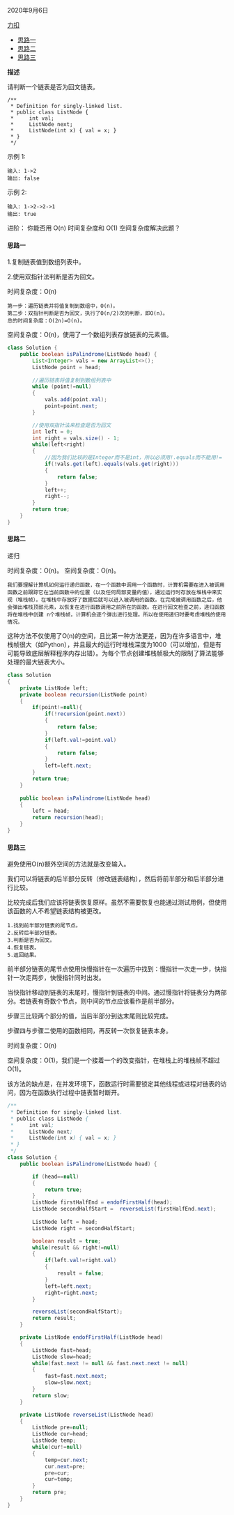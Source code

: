 2020年9月6日

[力扣](https://leetcode-cn.com/problems/palindrome-linked-list)

* [思路一](#思路一)
* [思路二](#思路二)
* [思路三](#思路三)

**描述**

请判断一个链表是否为回文链表。
```
/**
 * Definition for singly-linked list.
 * public class ListNode {
 *     int val;
 *     ListNode next;
 *     ListNode(int x) { val = x; }
 * }
 */
```
示例 1:
```
输入: 1->2
输出: false
```
示例 2:
```
输入: 1->2->2->1
输出: true
```
进阶：
你能否用 O(n) 时间复杂度和 O(1) 空间复杂度解决此题？

#### 思路一

1.复制链表值到数组列表中。

2.使用双指针法判断是否为回文。

时间复杂度：O(n)
```
第一步：遍历链表并将值复制到数组中，O(n)。
第二步：双指针判断是否为回文，执行了O(n/2)次的判断，即O(n)。
总的时间复杂度：O(2n)=O(n)。
```

空间复杂度：O(n)，使用了一个数组列表存放链表的元素值。

```java
class Solution {
    public boolean isPalindrome(ListNode head) {
        List<Integer> vals = new ArrayList<>();
        ListNode point = head;
        
        //遍历链表将值复制到数组列表中
        while (point!=null)
        {
            vals.add(point.val);
            point=point.next;
        }

        //使用双指针法来检查是否为回文
        int left = 0;
        int right = vals.size() - 1;
        while(left<right)
        {
            //因为我们比较的是Integer而不是int，所以必须用!.equals而不能用!=
            if(!vals.get(left).equals(vals.get(right)))
            {
                return false;
            }
            left++;
            right--;
        }
        return true;
    }
}
```

#### 思路二

递归

时间复杂度：O(n)。
空间复杂度：O(n)。
```
我们要理解计算机如何运行递归函数，在一个函数中调用一个函数时，计算机需要在进入被调用函数之前跟踪它在当前函数中的位置（以及任何局部变量的值），通过运行时存放在堆栈中来实现（堆栈帧）。在堆栈中存放好了数据后就可以进入被调用的函数。在完成被调用函数之后，他会弹出堆栈顶部元素，以恢复在进行函数调用之前所在的函数。在进行回文检查之前，递归函数将在堆栈中创建 n个堆栈帧，计算机会逐个弹出进行处理。所以在使用递归时要考虑堆栈的使用情况。
```
这种方法不仅使用了O(n)的空间，且比第一种方法更差，因为在许多语言中，堆栈帧很大（如Python），并且最大的运行时堆栈深度为1000（可以增加，但是有可能导致底层解释程序内存出错）。为每个节点创建堆栈帧极大的限制了算法能够处理的最大链表大小。

```java
class Solution
{
    private ListNode left;
    private boolean recursion(ListNode point)
    {
        if(point!=null){
            if(!recursion(point.next))
            {
                return false;
            }
            if(left.val!=point.val)
            {
                return false;
            }
            left=left.next;
        }
        return true;
    }
    
    public boolean isPalindrome(ListNode head)
    {
        left = head;
        return recursion(head);
    }
}
```

#### 思路三

避免使用O(n)额外空间的方法就是改变输入。

我们可以将链表的后半部分反转（修改链表结构），然后将前半部分和后半部分进行比较。

比较完成后我们应该将链表恢复原样。虽然不需要恢复也能通过测试用例，但使用该函数的人不希望链表结构被更改。
```
1.找到前半部分链表的尾节点。
2.反转后半部分链表。
3.判断是否为回文。
4.恢复链表。
5.返回结果。
```
前半部分链表的尾节点使用快慢指针在一次遍历中找到：慢指针一次走一步，快指针一次走两步，快慢指针同时出发。

当快指针移动到链表的末尾时，慢指针到链表的中间。通过慢指针将链表分为两部分。若链表有奇数个节点，则中间的节点应该看作是前半部分。

步骤三比较两个部分的值，当后半部分到达末尾则比较完成。

步骤四与步骤二使用的函数相同，再反转一次恢复链表本身。

时间复杂度：O(n)

空间复杂度：O(1)，我们是一个接着一个的改变指针，在堆栈上的堆栈帧不超过 O(1)。

该方法的缺点是，在并发环境下，函数运行时需要锁定其他线程或进程对链表的访问，因为在函数执行过程中链表暂时断开。

```java
/**
 * Definition for singly-linked list.
 * public class ListNode {
 *     int val;
 *     ListNode next;
 *     ListNode(int x) { val = x; }
 * }
 */
class Solution {
    public boolean isPalindrome(ListNode head) {

        if (head==null)
        {
            return true;
        }
        ListNode firstHalfEnd = endofFirstHalf(head);
        ListNode secondHalfStart =  reverseList(firstHalfEnd.next);
        
        ListNode left = head;
        ListNode right = secondHalfStart;

        boolean result = true;
        while(result && right!=null)
        {
            if(left.val!=right.val)
            {
                result = false;
            }  
            left=left.next;
            right=right.next;
        }

        reverseList(secondHalfStart);
        return result;
    }

    private ListNode endofFirstHalf(ListNode head)
    {
        ListNode fast=head;
        ListNode slow=head;
        while(fast.next != null && fast.next.next != null)
        {
            fast=fast.next.next;
            slow=slow.next;
        }
        return slow;
    }

    private ListNode reverseList(ListNode head)
    {
        ListNode pre=null;
        ListNode cur=head;
        ListNode temp;
        while(cur!=null)
        {
            temp=cur.next;
            cur.next=pre;
            pre=cur;
            cur=temp;
        }
        return pre;
    }
}
```
